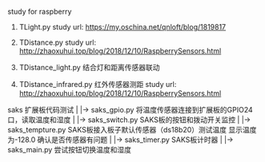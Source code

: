 study for raspberry

1. TLight.py
study url: https://my.oschina.net/qnloft/blog/1819817

2. TDistance.py
study url: http://zhaoxuhui.top/blog/2018/12/10/RaspberrySensors.html

3. TDistance_light.py
结合灯和距离传感器联动

4. TDistance_infrared.py
红外传感器测距
study url: http://zhaoxuhui.top/blog/2018/12/10/RaspberrySensors.html


saks 扩展板代码测试
|
|-> saks_gpio.py 将温度传感器连接到扩展板的GPIO24口，读取温度和湿度
|
|-> saks_switch.py SAKS板的按钮和拨动开关监控
|
|-> saks_tempture.py SAKS板接入板子默认传感器（ds18b20）测试温度 显示温度为-128.0 确认是否传感器有问题
|
|-> saks_timer.py SAKS板计时器
|
|-> saks_main.py 尝试按钮切换温度和湿度


